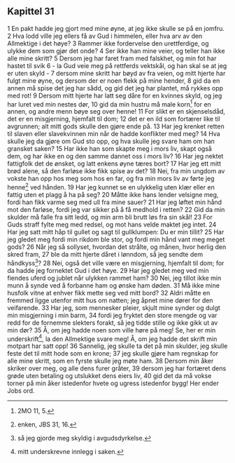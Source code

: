 ## Kapittel 31

1 En pakt hadde jeg gjort med mine øyne, at jeg ikke skulle se på en jomfru.
2 Hva lodd ville jeg ellers få av Gud i himmelen, eller hva arv av den Allmektige i det høye?
3 Rammer ikke fordervelse den urettferdige, og ulykke dem som gjør det onde?
4 Ser ikke han mine veier, og teller han ikke alle mine skritt?
5 Dersom jeg har faret fram med falskhet, og min fot har hastet til svik
6 - la Gud veie meg på rettferds vektskål, og han skal se at jeg er uten skyld -
7 dersom mine skritt har bøyd av fra veien, og mitt hjerte har fulgt mine øyne, og dersom der er noen flekk på mine hender,
8 gid da en annen må spise det jeg har sådd, og gid det jeg har plantet, må rykkes opp med rot!
9 Dersom mitt hjerte har latt seg dåre for en kvinnes skyld, og jeg har luret ved min nestes dør,
10 gid da min hustru må male korn[^1] for en annen, og andre menn bøye seg over henne!
11 For slikt er en skjenselsdåd, det er en misgjerning, hjemfalt til dom;
12 det er en ild som fortærer like til avgrunnen; alt mitt gods skulle den gjøre ende på.
13 Har jeg krenket retten til slaven eller slavekvinnen min når de hadde konflikter med meg?
14 Hva skulle jeg da gjøre om Gud sto opp, og hva skulle jeg svare ham om han gransket saken?
15 Har ikke han som skapte meg i mors liv, skapt også dem, og har ikke en og den samme dannet oss i mors liv?
16 Har jeg nektet fattigfolk det de ønsket, og latt enkens øyne tæres bort?
17 Har jeg ett mitt brød alene, så den farløse ikke fikk spise av det?
18 Nei, fra min ungdom av vokste han opp hos meg som hos en far, og fra min mors liv av førte jeg henne[^2] ved hånden.
19 Har jeg kunnet se en ulykkelig uten klær eller en fattig uten et plagg å ha på seg?
20 Måtte ikke hans lender velsigne meg, fordi han fikk varme seg med ull fra mine sauer?
21 Har jeg løftet min hånd mot den farløse, fordi jeg var sikker på å få medhold i retten?
22 Gid da min skulder må falle fra sitt ledd, og min arm bli brutt løs fra sin skål!
23 For Guds straff fylte meg med redsel, og mot hans velde maktet jeg intet.
24 Har jeg satt mitt håp til gullet og sagt til gullklumpen: Du er min tillit?
25 Har jeg gledet meg fordi min rikdom ble stor, og fordi min hånd vant meg meget gods?
26 Når jeg så sollyset, hvordan det strålte, og månen, hvor herlig den skred fram,
27 ble da mitt hjerte dåret i lønndom, så jeg sendte dem håndkyss[^3]?
28 Nei, også det ville være en misgjerning, hjemfalt til dom; for da hadde jeg fornektet Gud i det høye.
29 Har jeg gledet meg ved min fiendes uferd og jublet når ulykken rammet ham?
30 Nei, jeg tillot ikke min munn å synde ved å forbanne ham og ønske ham døden.
31 Må ikke mine husfolk vitne at enhver fikk mette seg ved mitt bord?
32 Aldri måtte en fremmed ligge utenfor mitt hus om natten; jeg åpnet mine dører for den veifarende.
33 Har jeg, som mennesker pleier, skjult mine synder og dulgt min misgjerning i min barm,
34 fordi jeg fryktet den store mengde og var redd for de fornemme slekters forakt, så jeg tidde stille og ikke gikk ut av min dør?
35 Å, om jeg hadde noen som ville høre på meg! Se, her er min underskrift[^4], la den Allmektige svare meg! Å, om jeg hadde det skrift min motpart har satt opp!
36 Sannelig, jeg skulle ta det på min skulder, jeg skulle feste det til mitt hode som en krone;
37 jeg skulle gjøre ham regnskap for alle mine skritt, som en fyrste skulle jeg møte ham.
38 Dersom min åker skriker over meg, og alle dens furer gråter,
39 dersom jeg har fortæret dens grøde uten betaling og utslukket dens eiers liv,
40 gid det da må vokse torner på min åker istedenfor hvete og ugress istedenfor bygg! Her ender Jobs ord.

[^1]:  2MO 11, 5.
[^2]:  enken, JBS 31, 16.
[^3]:  så jeg gjorde meg skyldig i avgudsdyrkelse.
[^4]:  mitt underskrevne innlegg i saken.
